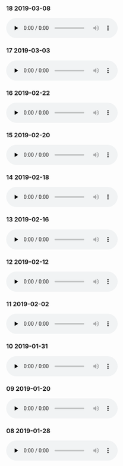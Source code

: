 ### 18 2019-03-08
<audio id="audio" controls="controls" preload="none">
    <source id="mp3" src="../../audio/self/18.m4a">
</audio>

### 17 2019-03-03
<audio id="audio" controls="controls" preload="none">
    <source id="mp3" src="../../audio/self/17.m4a">
</audio>

### 16 2019-02-22
<audio id="audio" controls="controls" preload="none">
    <source id="mp3" src="../../audio/self/16.m4a">
</audio>

### 15 2019-02-20
<audio id="audio" controls="controls" preload="none">
    <source id="mp3" src="../../audio/self/15.m4a">
</audio>

### 14 2019-02-18
<audio id="audio" controls="controls" preload="none">
    <source id="mp3" src="../../audio/self/14.m4a">
</audio>

### 13 2019-02-16
<audio id="audio" controls="controls" preload="none">
    <source id="mp3" src="../../audio/self/13.m4a">
</audio>

### 12 2019-02-12
<audio id="audio" controls="controls" preload="none">
    <source id="mp3" src="../../audio/self/12.m4a">
</audio>

### 11 2019-02-02
<audio id="audio" controls="controls" preload="none">
    <source id="mp3" src="../../audio/self/11.m4a">
</audio>

### 10 2019-01-31
<audio id="audio" controls="controls" preload="none">
    <source id="mp3" src="../../audio/self/10.m4a">
</audio>

### 09 2019-01-20
<audio id="audio" controls="controls" preload="none">
    <source id="mp3" src="../../audio/self/09.m4a">
</audio>

### 08 2019-01-28
<audio id="audio" controls="controls" preload="none">
    <source id="mp3" src="../../audio/self/08.m4a">
</audio>